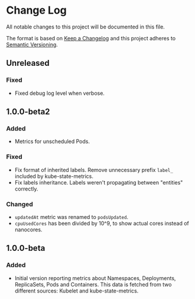 # Change Log

All notable changes to this project will be documented in this file.

The format is based on [Keep a Changelog](http://keepachangelog.com/)
and this project adheres to [Semantic Versioning](http://semver.org/).

## Unreleased
### Fixed
- Fixed debug log level when verbose.

## 1.0.0-beta2

### Added
- Metrics for unscheduled Pods.

### Fixed
- Fix format of inherited labels. Remove unnecessary prefix `label_` included by kube-state-metrics.
- Fix labels inheritance. Labels weren't propagating between "entities" correctly.

### Changed
- `updatedAt` metric was renamed to `podsUpdated`.
- `cpuUsedCores` has been divided by 10^9, to show actual cores instead of nanocores.

## 1.0.0-beta

### Added
- Initial version reporting metrics about Namespaces, Deployments, ReplicaSets,
  Pods and Containers. This data is fetched from two different sources: Kubelet
  and kube-state-metrics.
